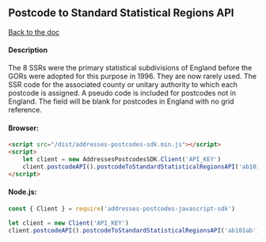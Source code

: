 ## Postcode to Standard Statistical Regions API

[Back to the doc](../README.md)

#### Description

The 8 SSRs were the primary statistical subdivisions of England before the GORs were adopted for this purpose in 1996. They are now rarely used. The SSR code for the associated county or unitary authority to which each postcode is assigned. A pseudo code is included for postcodes not in England. The field will be blank for postcodes in England with no grid reference.

#### Browser:

```html
<script src="/dist/addresses-postcodes-sdk.min.js"></script>
<script>
    let client = new AddressesPostcodesSDK.Client('API_KEY')
    client.postcodeAPI().postcodeToStandardStatisticalRegionsAPI('ab101ab').then(response => { console.log(response) })
</script>
```

#### Node.js:

```js
const { Client } = require('addresses-postcodes-javascript-sdk')

let client = new Client('API_KEY')
client.postcodeAPI().postcodeToStandardStatisticalRegionsAPI('ab101ab').then(response => { console.log(response) })
```